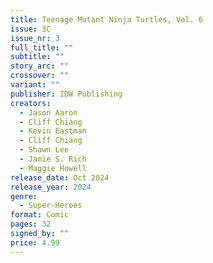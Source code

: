 ```yaml
---
title: Teenage Mutant Ninja Turtles, Vol. 6
issue: 3C
issue_nr: 3
full_title: ""
subtitle: ""
story_arc: ""
crossover: ""
variant: ""
publisher: IDW Publishing
creators:
  - Jason Aaron
  - Cliff Chiang
  - Kevin Eastman
  - Cliff Chiang
  - Shawn Lee
  - Jamie S. Rich
  - Maggie Howell
release_date: Oct 2024
release_year: 2024
genre:
  - Super-Heroes
format: Comic
pages: 32
signed_by: ""
price: 4.99
---
```

